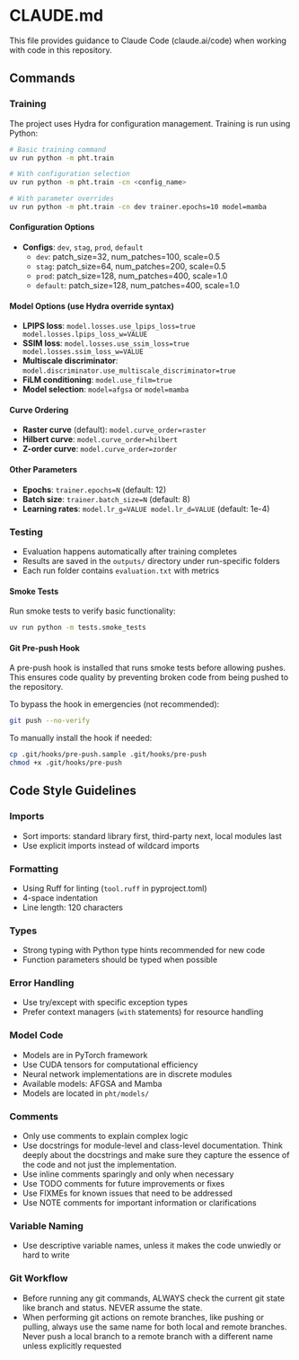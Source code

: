 # CLAUDE.md

This file provides guidance to Claude Code (claude.ai/code) when working with code in this repository.

## Commands

### Training

The project uses Hydra for configuration management. Training is run using Python:

```bash
# Basic training command
uv run python -m pht.train

# With configuration selection
uv run python -m pht.train -cn <config_name>

# With parameter overrides
uv run python -m pht.train -cn dev trainer.epochs=10 model=mamba
```

#### Configuration Options

- **Configs**: `dev`, `stag`, `prod`, `default`
  - `dev`: patch_size=32, num_patches=100, scale=0.5
  - `stag`: patch_size=64, num_patches=200, scale=0.5
  - `prod`: patch_size=128, num_patches=400, scale=1.0
  - `default`: patch_size=128, num_patches=400, scale=1.0

#### Model Options (use Hydra override syntax)

- **LPIPS loss**: `model.losses.use_lpips_loss=true model.losses.lpips_loss_w=VALUE`
- **SSIM loss**: `model.losses.use_ssim_loss=true model.losses.ssim_loss_w=VALUE`
- **Multiscale discriminator**: `model.discriminator.use_multiscale_discriminator=true`
- **FiLM conditioning**: `model.use_film=true`
- **Model selection**: `model=afgsa` or `model=mamba`

#### Curve Ordering

- **Raster curve** (default): `model.curve_order=raster`
- **Hilbert curve**: `model.curve_order=hilbert`
- **Z-order curve**: `model.curve_order=zorder`

#### Other Parameters

- **Epochs**: `trainer.epochs=N` (default: 12)
- **Batch size**: `trainer.batch_size=N` (default: 8)
- **Learning rates**: `model.lr_g=VALUE model.lr_d=VALUE` (default: 1e-4)

### Testing

- Evaluation happens automatically after training completes
- Results are saved in the `outputs/` directory under run-specific folders
- Each run folder contains `evaluation.txt` with metrics

#### Smoke Tests

Run smoke tests to verify basic functionality:
```bash
uv run python -m tests.smoke_tests
```

#### Git Pre-push Hook

A pre-push hook is installed that runs smoke tests before allowing pushes. This ensures code quality by preventing broken code from being pushed to the repository.

To bypass the hook in emergencies (not recommended):
```bash
git push --no-verify
```

To manually install the hook if needed:
```bash
cp .git/hooks/pre-push.sample .git/hooks/pre-push
chmod +x .git/hooks/pre-push
```

## Code Style Guidelines

### Imports

- Sort imports: standard library first, third-party next, local modules last
- Use explicit imports instead of wildcard imports

### Formatting

- Using Ruff for linting (`tool.ruff` in pyproject.toml)
- 4-space indentation
- Line length: 120 characters

### Types

- Strong typing with Python type hints recommended for new code
- Function parameters should be typed when possible

### Error Handling

- Use try/except with specific exception types
- Prefer context managers (`with` statements) for resource handling

### Model Code

- Models are in PyTorch framework
- Use CUDA tensors for computational efficiency
- Neural network implementations are in discrete modules
- Available models: AFGSA and Mamba
- Models are located in `pht/models/`

### Comments

- Only use comments to explain complex logic
- Use docstrings for module-level and class-level documentation.
  Think deeply about the docstrings and make sure they capture the
  essence of the code and not just the implementation.
- Use inline comments sparingly and only when necessary
- Use TODO comments for future improvements or fixes
- Use FIXMEs for known issues that need to be addressed
- Use NOTE comments for important information or clarifications

### Variable Naming

- Use descriptive variable names, unless it makes the code unwiedly or hard to write

### Git Workflow

- Before running any git commands, ALWAYS check the current git state like branch and status. NEVER assume the state.
- When performing git actions on remote branches, like pushing or pulling, always use the same name for both local and remote branches. Never push a local branch to a remote branch with a different name unless explicitly requested